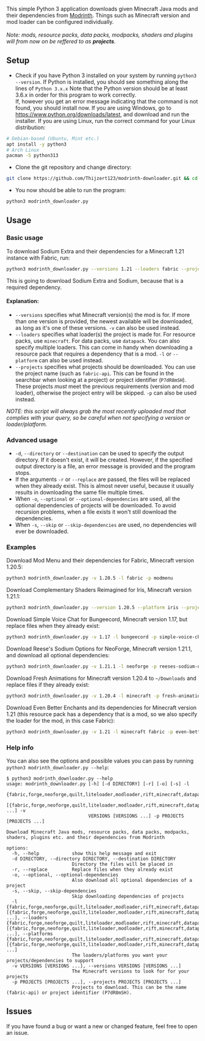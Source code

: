 This simple Python 3 application downloads given Minecraft Java mods and their dependencies from [Modrinth](https://modrinth.com). Things such as Minecraft version and mod loader can be configured individually.<br><br>
*Note: mods, resource packs, data packs, modpacks, shaders and plugins will from now on be reffered to as __projects__.*

## Setup
* Check if you have Python 3 installed on your system by running `python3 --version`. If Python is installed, you should see something along the lines of `Python 3.x.x` Note that the Python version should be at least 3.6.x in order for this program to work correctly.
<br>If, however you get an error message indicating that the command is not found, you should install now. If you are using Windows, go to https://www.python.org/downloads/latest, and download and run the installer. If you are using Linux, run the correct command for your Linux distribution:
```bash
# Debian-based (Ubuntu, Mint etc.)
apt install -y python3
# Arch Linux
pacman -S python313
```

* Clone the git repository and change directory:
```bash
git clone https://github.com/Thijzert123/modrinth-downloader.git && cd modrinth-downloader
```

* You now should be able to run the program:
```bash
python3 modrinth_downloader.py
```

## Usage
### Basic usage
To download Sodium Extra and their dependencies for a Minecraft 1.21 instance with Fabric, run:
```bash
python3 modrinth_downloader.py --versions 1.21 --loaders fabric --projects sodium-extra
```
This is going to download Sodium Extra and Sodium, because that is a required dependency.
#### Explanation:
* `--versions` specifies what Minecraft version(s) the mod is for. If more than one version is provided, the newest available will be downloaded, as long as it's one of these versions. `-v` can also be used instead.
* `--loaders` specifies what loader(s) the project is made for. For resource packs, use `minecraft`. For data packs, use `datapack`. You can also specify multiple loaders. This can come in handy when downloading a resource pack that requires a dependency that is a mod. `-l` or `--platform` can also be used instead.
* `--projects` specifies what projects should be downloaded. You can use the project name (such as `fabric-api`. This can be found in the searchbar when looking at a project) or project identifier (`P7dR8mSH`). These projects *must* meet the previous requirements (version and mod loader), otherwise the project entry will be skipped. `-p` can also be used instead.

_NOTE: this script will always grab the most recently uploaded mod that complies with your query, so be careful when not specifying a version or loader/platform._

### Advanced usage
* `-d`, `--directory` or `--destination` can be used to specify the output directory. If it doesn't exist, it will be created. However, if the specified output directory is a file, an error message is provided and the program stops.
* If the arguments `-r` or `--replace` are passed, the files will be replaced when they already exist. This is almost never useful, because it usually results in downloading the same file multiple times.
* When `-o`, `--optional` or `--optional-dependencies` are used, all the optional dependencies of projects will be downloaded. To avoid recursion problems, when a file exists it won't still download the dependencies.
* When `-s`, `--skip` or `--skip-dependencies` are used, no dependencies will ever be downloaded.

### Examples
Download Mod Menu and their dependencies for Fabric, Minecraft version 1.20.5:
```bash
python3 modrinth_downloader.py -v 1.20.5 -l fabric -p modmenu
```
Download Complementary Shaders Reimagined for Iris, Minecraft version 1.21.1:
```bash
python3 modrinth_downloader.py --version 1.20.5 --platform iris --project complementary-reimagined
```
Download Simple Voice Chat for Bungeecord, Minecraft version 1.17, but replace files when they already exist:
```bash
python3 modrinth_downloader.py -v 1.17 -l bungeecord -p simple-voice-chat -r
```
Download Reese's Sodium Options for NeoForge, Minecraft version 1.21.1, and download all optional dependencies:
```bash
python3 modrinth_downloader.py -v 1.21.1 -l neoforge -p reeses-sodium-options -o
```
Download Fresh Animations for Minecraft version 1.20.4 to `~/Downloads` and replace files if they already exist:
```bash
python3 modrinth_downloader.py -v 1.20.4 -l minecraft -p fresh-animations -d ~/Downloads -r
```
Download Even Better Enchants and its dependencies for Minecraft version 1.21 (this resource pack has a dependency that is a mod, so we also specify the loader for the mod, in this case Fabric):
```bash
python3 modrinth_downloader.py -v 1.21 -l minecraft fabric -p even-better-enchants
```

### Help info
You can also see the options and possible values you can pass by running `python3 modrinth_downloader.py --help`:
```
$ python3 modrinth_downloader.py --help
usage: modrinth_downloader.py [-h] [-d DIRECTORY] [-r] [-o] [-s] -l
                              {fabric,forge,neoforge,quilt,liteloader,modloader,rift,minecraft,datapack,canvas,iris,optifine,vanilla,bikkit,folia,spigot,paper,purpur,sponge,bungeecord,velocity,waterfall}
                              [{fabric,forge,neoforge,quilt,liteloader,modloader,rift,minecraft,datapack,canvas,iris,optifine,vanilla,bikkit,folia,spigot,paper,purpur,sponge,bungeecord,velocity,waterfall} ...] -v
                              VERSIONS [VERSIONS ...] -p PROJECTS [PROJECTS ...]

Download Minecraft Java mods, resource packs, data packs, modpacks, shaders, plugins etc. and their dependencies from Modrinth

options:
  -h, --help            show this help message and exit
  -d DIRECTORY, --directory DIRECTORY, --destination DIRECTORY
                        Directory the files will be placed in
  -r, --replace         Replace files when they already exist
  -o, --optional, --optional-dependencies
                        Also download all optional dependencies of a project
  -s, --skip, --skip-dependencies
                        Skip downloading dependencies of projects
  -l {fabric,forge,neoforge,quilt,liteloader,modloader,rift,minecraft,datapack,canvas,iris,optifine,vanilla,bikkit,folia,spigot,paper,purpur,sponge,bungeecord,velocity,waterfall} [{fabric,forge,neoforge,quilt,liteloader,modloader,rift,minecraft,datapack,canvas,iris,optifine,vanilla,bikkit,folia,spigot,paper,purpur,sponge,bungeecord,velocity,waterfall} ...], --loaders {fabric,forge,neoforge,quilt,liteloader,modloader,rift,minecraft,datapack,canvas,iris,optifine,vanilla,bikkit,folia,spigot,paper,purpur,sponge,bungeecord,velocity,waterfall} [{fabric,forge,neoforge,quilt,liteloader,modloader,rift,minecraft,datapack,canvas,iris,optifine,vanilla,bikkit,folia,spigot,paper,purpur,sponge,bungeecord,velocity,waterfall} ...], --platforms {fabric,forge,neoforge,quilt,liteloader,modloader,rift,minecraft,datapack,canvas,iris,optifine,vanilla,bikkit,folia,spigot,paper,purpur,sponge,bungeecord,velocity,waterfall} [{fabric,forge,neoforge,quilt,liteloader,modloader,rift,minecraft,datapack,canvas,iris,optifine,vanilla,bikkit,folia,spigot,paper,purpur,sponge,bungeecord,velocity,waterfall} ...]
                        The loaders/platforms you want your projects/dependencies to support
  -v VERSIONS [VERSIONS ...], --versions VERSIONS [VERSIONS ...]
                        The Minecraft versions to look for for your projects
  -p PROJECTS [PROJECTS ...], --projects PROJECTS [PROJECTS ...]
                        Projects to download. This can be the name (fabric-api) or project identifier (P7dR8mSH).
```

## Issues
If you have found a bug or want a new or changed feature, feel free to open an issue.
